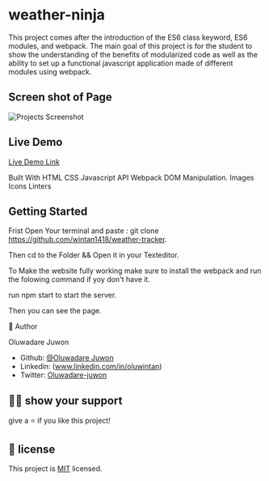 # weather-ninja
This project comes after the introduction of the ES6 class keyword, ES6 modules, and webpack. The main goal of this project is for the student to show the understanding of the benefits of modularized code as well as the ability to set up a  functional javascript application made of different modules using webpack.

## Screen shot of Page
![Projects Screenshot](./images/screeny.png)



## Live Demo

[Live Demo Link](https://raw.githack.com/wintan1418/weather-ninja/feature/dist/index.html)

Built With
HTML
CSS
Javascript
API
Webpack
DOM Manipulation.
Images
Icons
Linters
## Getting Started
Frist Open Your terminal and paste : git clone https://github.com/wintan1418/weather-tracker.

Then cd to the Folder && Open it in your Texteditor.

To Make the website fully working make sure to install the webpack and run the folowing command if yoy don't have it.

run npm start to start the server.

Then you can see the page.

👤 Author

Oluwadare Juwon

- Github: [@Oluwadare Juwon](https://github.com/wintan1418)
- Linkedin: (www.linkedin.com/in/oluwintan)
- Twitter: [Oluwadare-juwon](https://twitter.com/@oluwadarejuwon)
## 🙋‍♂ show your support

give a ⭐️ if you like this project!

## 📝 license



This project is [MIT](LICENSE) licensed.